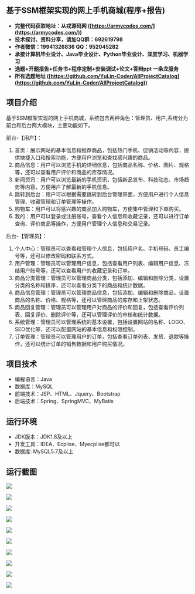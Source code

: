 ## 基于SSM框架实现的网上手机商城(程序+报告)

- <b>完整代码获取地址：从戎源码网 ([https://armycodes.com/](https://armycodes.com/))</b>
- <b>技术探讨、资料分享，请加QQ群：692619798</b> 
- <b>作者微信：19941326836  QQ：952045282</b> 
- <b>承接计算机毕业设计、Java毕业设计、Python毕业设计、深度学习、机器学习</b>
- <b>选题+开题报告+任务书+程序定制+安装调试+论文+答辩ppt 一条龙服务</b>
- <b>所有选题地址 ([https://github.com/YuLin-Coder/AllProjectCatalog](https://github.com/YuLin-Coder/AllProjectCatalog)) </b>

## 项目介绍
基于SSM框架实现的网上手机商城，系统包含两种角色：管理员、用户,系统分为前台和后台两大模块，主要功能如下。

前台-【用户】：
1. 首页：展示网站的基本信息和推荐商品，包括热门手机、促销活动等内容，提供快捷入口和搜索功能，方便用户浏览和查找感兴趣的商品。
2. 商品信息：用户可以浏览手机的详细信息，包括商品名称、价格、图片、规格等，还可以查看用户评价和商品的库存情况。
3. 新闻资讯：用户可以浏览最新的手机资讯，包括新品发布、科技动态、市场趋势等内容，方便用户了解最新的手机信息。
4. 跳转到后台：用户可以根据需要跳转到后台管理界面，方便用户进行个人信息管理、收藏管理和订单管理等操作。
5. 购物车：用户可以将感兴趣的商品加入购物车，方便集中管理和下单购买。
6. 我的：用户可以登录或注册账号，查看个人信息和收藏记录，还可以进行订单查询、评价商品等操作，方便用户管理个人信息和交易记录。

后台-【管理员】：
1. 个人中心：管理员可以查看和管理个人信息，包括用户名、手机号码、员工编号等，还可以修改密码和联系方式。
2. 用户管理：管理员可以管理用户信息，包括查看用户列表、编辑用户信息、冻结用户账号等，还可以查看用户的收藏记录和订单。
3. 商品分类管理：管理员可以管理商品分类，包括添加、编辑和删除分类，设置分类的名称和排序，还可以查看分类下的商品和统计数据。
4. 商品信息管理：管理员可以管理商品信息，包括添加、编辑和删除商品，设置商品的名称、价格、规格等，还可以管理商品的库存和上架状态。
5. 商品回复管理：管理员可以管理用户对商品的评价和回复，包括查看评价列表、回复评价、删除评价等，还可以管理评价的审核和统计数据。
6. 系统管理：管理员可以管理系统的基本设置，包括设置网站的名称、LOGO、SEO优化等，还可以配置网站的基本信息和权限控制。
7. 订单管理：管理员可以管理用户的订单，包括查看订单列表、发货、退款等操作，还可以统计订单的销售数据和用户购买情况。

## 项目技术
- 编程语言：Java
- 数据库：MySQL
- 前端技术：JSP、HTML、Jquery、Bootstrap
- 后端技术：Spring、SpringMVC、MyBatis

## 运行环境
- JDK版本：JDK1.8及以上
- 开发工具：IDEA、Ecplise、Myecplise都可以
- 数据库: MySQL5.7及以上

## 运行截图
![](screenshot/1.png)

![](screenshot/2.png)

![](screenshot/3.png)

![](screenshot/4.png)

![](screenshot/5.png)

![](screenshot/6.png)

![](screenshot/7.png)

![](screenshot/8.png)

![](screenshot/9.png)

![](screenshot/10.png)
